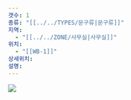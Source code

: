 ```yaml
---
갯수: 1
종류: "[[../../TYPES/문구류|문구류]]"
지역:
  - "[[../../ZONE/사무실|사무실]]"
위치:
  - "[[WB-1]]"
상세위치: 
설명:
---
```

![](http://192.168.50.22/devices/250419_IMG_0002.jpeg)


